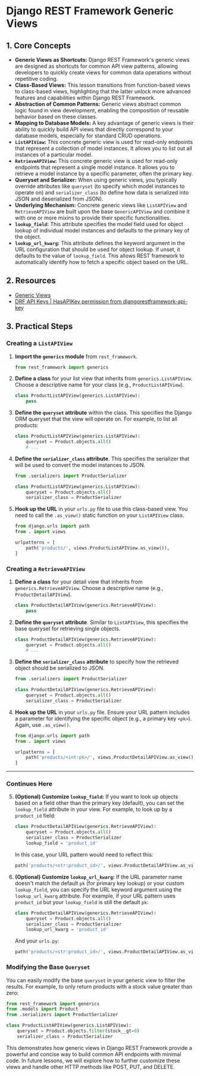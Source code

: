# Django REST Framework Generic Views

## 1. Core Concepts

- **Generic Views as Shortcuts:** Django REST Framework's generic views are designed as shortcuts for common API view patterns, allowing developers to quickly create views for common data operations without repetitive coding.
- **Class-Based Views:** This lesson transitions from function-based views to class-based views, highlighting that the latter unlock more advanced features and capabilities within Django REST Framework.
- **Abstraction of Common Patterns:** Generic views abstract common logic found in view development, enabling the composition of reusable behavior based on these classes.
- **Mapping to Database Models:** A key advantage of generic views is their ability to quickly build API views that directly correspond to your database models, especially for standard CRUD operations.
- **`ListAPIView`:** This concrete generic view is used for read-only endpoints that represent a collection of model instances. It allows you to list out all instances of a particular model.
- **`RetrieveAPIView`:** This concrete generic view is used for read-only endpoints that represent a single model instance. It allows you to retrieve a model instance by a specific parameter, often the primary key.
- **Queryset and Serializer:** When using generic views, you typically override attributes like `queryset` (to specify which model instances to operate on) and `serializer_class` (to define how data is serialized into JSON and deserialized from JSON).
- **Underlying Mechanism:** Concrete generic views like `ListAPIView` and `RetrieveAPIView` are built upon the base `GenericAPIView` and combine it with one or more mixins to provide their specific functionalities.
- **`lookup_field`:** This attribute specifies the model field used for object lookup of individual model instances and defaults to the primary key of the object.
- **`lookup_url_kwarg`:** This attribute defines the keyword argument in the URL configuration that should be used for object lookup. If unset, it defaults to the value of `lookup_field`. This allows REST framework to automatically identify how to fetch a specific object based on the URL.

## 2. Resources

- [Generic Views](https://www.django-rest-framework.org/api-guide/generic-views/)
- [DRF API Keys | HasAPIKey permission from djangorestframework-api-key](https://youtu.be/3JKAf8TQdaE?si=_WTOXHjjBrAgUucC)

## 3. Practical Steps

### Creating a `ListAPIView`

1.  **Import the `generics` module** from `rest_framework`.
    ```python
    from rest_framework import generics
    ```
2.  **Define a class** for your list view that inherits from `generics.ListAPIView`. Choose a descriptive name for your class (e.g., `ProductListAPIView`).
    ```python
    class ProductListAPIView(generics.ListAPIView):
        pass
    ```
3.  **Define the `queryset` attribute** within the class. This specifies the Django ORM queryset that the view will operate on. For example, to list all products:
    ```python
    class ProductListAPIView(generics.ListAPIView):
        queryset = Product.objects.all()
        # ...
    ```
4.  **Define the `serializer_class` attribute**. This specifies the serializer that will be used to convert the model instances to JSON.

    ```python
    from .serializers import ProductSerializer

    class ProductListAPIView(generics.ListAPIView):
        queryset = Product.objects.all()
        serializer_class = ProductSerializer
    ```

5.  **Hook up the URL** in your `urls.py` file to use this class-based view. You need to call the `.as_view()` static function on your `ListAPIView` class.

    ```python
    from django.urls import path
    from . import views

    urlpatterns = [
        path('products/', views.ProductListAPIView.as_view()),
    ]
    ```

### Creating a `RetrieveAPIView`

1.  **Define a class** for your detail view that inherits from `generics.RetrieveAPIView`. Choose a descriptive name (e.g., `ProductDetailAPIView`).
    ```python
    class ProductDetailAPIView(generics.RetrieveAPIView):
        pass
    ```
2.  **Define the `queryset` attribute**. Similar to `ListAPIView`, this specifies the base queryset for retrieving single objects.
    ```python
    class ProductDetailAPIView(generics.RetrieveAPIView):
        queryset = Product.objects.all()
        # ...
    ```
3.  **Define the `serializer_class` attribute** to specify how the retrieved object should be serialized to JSON.

    ```python
    from .serializers import ProductSerializer

    class ProductDetailAPIView(generics.RetrieveAPIView):
        queryset = Product.objects.all()
        serializer_class = ProductSerializer
    ```

4.  **Hook up the URL** in your `urls.py` file. Ensure your URL pattern includes a parameter for identifying the specific object (e.g., a primary key `<pk>`). Again, use `.as_view()`.

    ```python
    from django.urls import path
    from . import views

    urlpatterns = [
        path('products/<int:pk>/', views.ProductDetailAPIView.as_view()),
    ]
    ```

---

### Continues Here

5.  **(Optional) Customize `lookup_field`:** If you want to look up objects based on a field other than the primary key (default), you can set the `lookup_field` attribute in your view. For example, to look up by a `product_id` field:
    ```python
    class ProductDetailAPIView(generics.RetrieveAPIView):
        queryset = Product.objects.all()
        serializer_class = ProductSerializer
        lookup_field = 'product_id'
    ```
    In this case, your URL pattern would need to reflect this:
    ```python
    path('products/<str:product_id>/', views.ProductDetailAPIView.as_view()),
    ```
6.  **(Optional) Customize `lookup_url_kwarg`:** If the URL parameter name doesn't match the default `pk` (for primary key lookup) or your custom `lookup_field`, you can specify the URL keyword argument using the `lookup_url_kwarg` attribute. For example, if your URL pattern uses `product_id` but your `lookup_field` is still the default `pk`:
    ```python
    class ProductDetailAPIView(generics.RetrieveAPIView):
        queryset = Product.objects.all()
        serializer_class = ProductSerializer
        lookup_url_kwarg = 'product_id'
    ```
    And your `urls.py`:
    ```python
    path('products/<str:product_id>/', views.ProductDetailAPIView.as_view()),
    ```

### Modifying the Base `Queryset`

You can easily modify the base `queryset` in your generic view to filter the results. For example, to only return products with a stock value greater than zero:

```python
from rest_framework import generics
from .models import Product
from .serializers import ProductSerializer

class ProductListAPIView(generics.ListAPIView):
    queryset = Product.objects.filter(stock__gt=0)
    serializer_class = ProductSerializer
```

This demonstrates how generic views in Django REST Framework provide a powerful and concise way to build common API endpoints with minimal code. In future lessons, we will explore how to further customize these views and handle other HTTP methods like POST, PUT, and DELETE.
